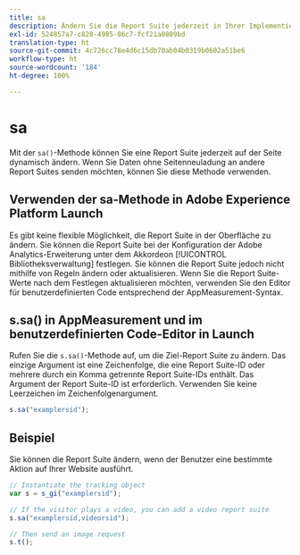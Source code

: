 ```yaml
---
title: sa
description: Ändern Sie die Report Suite jederzeit in Ihrer Implementierung.
exl-id: 524857a7-c820-4985-86c7-fcf21a0809bd
translation-type: ht
source-git-commit: 4c726cc78e4d6c15db70ab04b0319b0602a51be6
workflow-type: ht
source-wordcount: '184'
ht-degree: 100%

---
```


# sa

Mit der `sa()`-Methode können Sie eine Report Suite jederzeit auf der Seite dynamisch ändern. Wenn Sie Daten ohne Seitenneuladung an andere Report Suites senden möchten, können Sie diese Methode verwenden.

## Verwenden der sa-Methode in Adobe Experience Platform Launch

Es gibt keine flexible Möglichkeit, die Report Suite in der Oberfläche zu ändern. Sie können die Report Suite bei der Konfiguration der Adobe Analytics-Erweiterung unter dem Akkordeon [!UICONTROL Bibliotheksverwaltung] festlegen. Sie können die Report Suite jedoch nicht mithilfe von Regeln ändern oder aktualisieren. Wenn Sie die Report Suite-Werte nach dem Festlegen aktualisieren möchten, verwenden Sie den Editor für benutzerdefinierten Code entsprechend der AppMeasurement-Syntax.

## s.sa() in AppMeasurement und im benutzerdefinierten Code-Editor in Launch

Rufen Sie die `s.sa()`-Methode auf, um die Ziel-Report Suite zu ändern. Das einzige Argument ist eine Zeichenfolge, die eine Report Suite-ID oder mehrere durch ein Komma getrennte Report Suite-IDs enthält. Das Argument der Report Suite-ID ist erforderlich. Verwenden Sie keine Leerzeichen im Zeichenfolgenargument.

```js
s.sa("examplersid");
```

## Beispiel

Sie können die Report Suite ändern, wenn der Benutzer eine bestimmte Aktion auf Ihrer Website ausführt.

```js
// Instantiate the tracking object
var s = s_gi("examplersid");

// If the visitor plays a video, you can add a video report suite
s.sa("examplersid,videorsid");

// Then send an image request
s.t();
```
